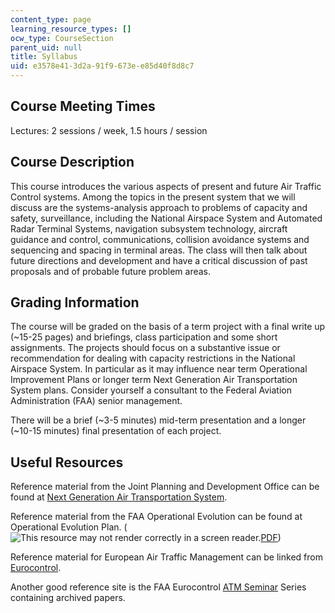 ```yaml
---
content_type: page
learning_resource_types: []
ocw_type: CourseSection
parent_uid: null
title: Syllabus
uid: e3578e41-3d2a-91f9-673e-e85d40f8d8c7
---
```


Course Meeting Times
--------------------

Lectures: 2 sessions / week, 1.5 hours / session

Course Description
------------------

This course introduces the various aspects of present and future Air Traffic Control systems. Among the topics in the present system that we will discuss are the systems-analysis approach to problems of capacity and safety, surveillance, including the National Airspace System and Automated Radar Terminal Systems, navigation subsystem technology, aircraft guidance and control, communications, collision avoidance systems and sequencing and spacing in terminal areas. The class will then talk about future directions and development and have a critical discussion of past proposals and of probable future problem areas.

Grading Information
-------------------

The course will be graded on the basis of a term project with a final write up (~15-25 pages) and briefings, class participation and some short assignments. The projects should focus on a substantive issue or recommendation for dealing with capacity restrictions in the National Airspace System. In particular as it may influence near term Operational Improvement Plans or longer term Next Generation Air Transportation System plans. Consider yourself a consultant to the Federal Aviation Administration (FAA) senior management.

There will be a brief (~3-5 minutes) mid-term presentation and a longer (~10-15 minutes) final presentation of each project.

Useful Resources
----------------

Reference material from the Joint Planning and Development Office can be found at [Next Generation Air Transportation System](https://www.transportation.gov/testimony/benefits-next-generation-air-transportation-system).

Reference material from the FAA Operational Evolution can be found at Operational Evolution Plan. (![This resource may not render correctly in a screen reader.](/images/inacessible.gif)[PDF](http://www.mitrecaasd.org/library/general/nas_oep_ppt.pdf))

Reference material for European Air Traffic Management can be linked from [Eurocontrol](https://www.eurocontrol.int/about-us).

Another good reference site is the FAA Eurocontrol [ATM Seminar](http://www.atmseminar.org/) Series containing archived papers.